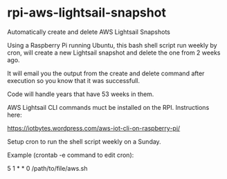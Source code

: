 # rpi-aws-lightsail-snapshot
Automatically create and delete AWS Lightsail Snapshots

Using a Raspberry Pi running Ubuntu, this bash shell script run weekly by cron, will create a new Lightsail snapshot and delete the one from 2 weeks ago.

It will email you the output from the create and delete command after execution so you know that it was successfull.

Code will handle years that have 53 weeks in them.

AWS Lightsail CLI commands muct be installed on the RPI. Instructions here:

https://iotbytes.wordpress.com/aws-iot-cli-on-raspberry-pi/

Setup cron to run the shell script weekly on a Sunday.

Example (crontab -e command to edit cron):

5 1 * * 0 /path/to/file/aws.sh


